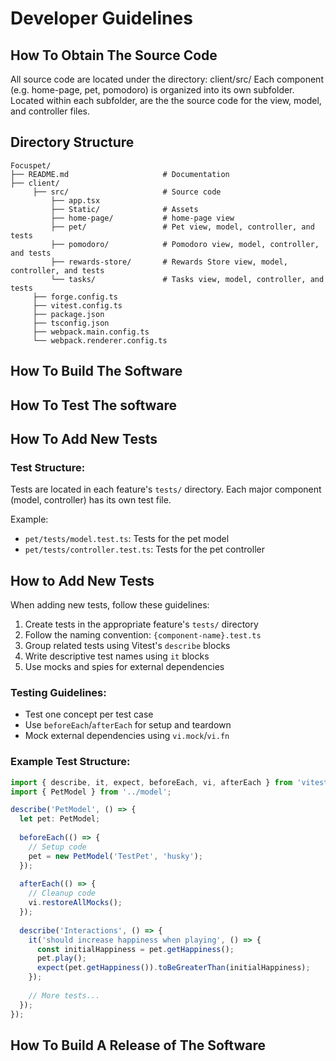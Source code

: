 # Developer Guidelines

## How To Obtain The Source Code

All source code are located under the directory: client/src/
Each component (e.g. home-page, pet, pomodoro) is organized into its own subfolder. Located within each subfolder, are the 
the source code for the view, model, and controller files.

## Directory Structure

```text
Focuspet/
├── README.md                     # Documentation
├── client/
     ├── src/                     # Source code
         ├── app.tsx            
         ├── Static/              # Assets      
         ├── home-page/           # home-page view
         ├── pet/                 # Pet view, model, controller, and tests
         ├── pomodoro/            # Pomodoro view, model, controller, and tests
         ├── rewards-store/       # Rewards Store view, model, controller, and tests
         └── tasks/               # Tasks view, model, controller, and tests
     ├── forge.config.ts
     ├── vitest.config.ts
     ├── package.json
     ├── tsconfig.json
     ├── webpack.main.config.ts
     └── webpack.renderer.config.ts
```
     
## How To Build The Software

## How To Test The software

## How To Add New Tests
### Test Structure:

Tests are located in each feature's `tests/` directory. Each major component (model, controller) has its own test file.

Example:
- `pet/tests/model.test.ts`: Tests for the pet model
- `pet/tests/controller.test.ts`: Tests for the pet controller

## How to Add New Tests

When adding new tests, follow these guidelines:

1. Create tests in the appropriate feature's `tests/` directory
2. Follow the naming convention: `{component-name}.test.ts`
3. Group related tests using Vitest's `describe` blocks
4. Write descriptive test names using `it` blocks
5. Use mocks and spies for external dependencies

### Testing Guidelines:

- Test one concept per test case
- Use `beforeEach`/`afterEach` for setup and teardown
- Mock external dependencies using `vi.mock`/`vi.fn`

### Example Test Structure:

```typescript
import { describe, it, expect, beforeEach, vi, afterEach } from 'vitest';
import { PetModel } from '../model';

describe('PetModel', () => {
  let pet: PetModel;
  
  beforeEach(() => {
    // Setup code
    pet = new PetModel('TestPet', 'husky');
  });
  
  afterEach(() => {
    // Cleanup code
    vi.restoreAllMocks();
  });
  
  describe('Interactions', () => {
    it('should increase happiness when playing', () => {
      const initialHappiness = pet.getHappiness();
      pet.play();
      expect(pet.getHappiness()).toBeGreaterThan(initialHappiness);
    });
    
    // More tests...
  });
});
```

## How To Build A Release of The Software
